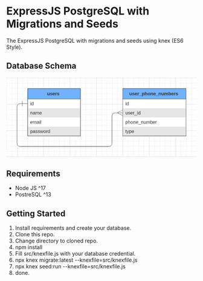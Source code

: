 # ExpressJS PostgreSQL with Migrations and Seeds
The ExpressJS PostgreSQL with migrations and seeds using knex (ES6 Style).

## Database Schema
![Database Schema](https://raw.githubusercontent.com/rafifirmansyah/expressjs-postgresql-with-migrations-and-seeds/main/database_schema.png)

## Requirements
* Node JS ^17
* PostreSQL ^13

## Getting Started
1. Install requirements and create your database.
2. Clone this repo.
3. Change directory to cloned repo.
4. npm install
5. Fill src/knexfile.js with your database credential.
6. npx knex migrate:latest --knexfile=src/knexfile.js
7. npx knex seed:run --knexfile=src/knexfile.js
8. done.